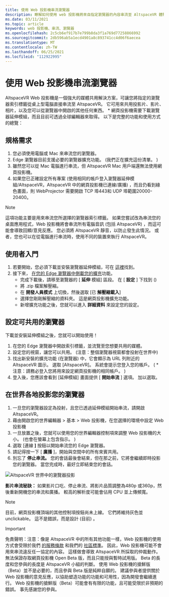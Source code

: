 ```yaml
---
title: 使用 Web 投影機串流瀏覽器
description: 瞭解如何使用 web 投影機將來自指定瀏覽器的內容串流至 AltspaceVR 體驗。
ms.date: 03/11/2021
ms.topic: article
keywords: web 投影機、串流、瀏覽器
ms.openlocfilehash: 2c5cb6ef917b7e799b8da3f1a769d77258866992
ms.sourcegitcommit: 2db596ab5a1ecd4901a8c893741cc4d06f6aecea
ms.translationtype: MT
ms.contentlocale: zh-TW
ms.lasthandoff: 06/25/2021
ms.locfileid: "112922995"
---
```

# <a name="using-the-web-projector-to-stream-a-browser"></a>使用 Web 投影機串流瀏覽器

AltspaceVR Web 投影機是一個強大的媒體共用解決方案，可讓您將指定的瀏覽器索引標籤從桌上型電腦直接串流至 AltspaceVR。 它可用來共用投影片、影片、相片，以及您可以從瀏覽器中開啟的其他任何東西。 * 網頁投影機需要下載瀏覽器延伸模組，而且目前可透過全球編輯器來取得。 以下是完整的功能和使用方式的總覽：

## <a name="requirements"></a>規格需求

1. 您必須使用電腦或 Mac 來串流您的瀏覽器。
2. Edge 瀏覽器目前支援必要的瀏覽器擴充功能。  (我們正在擴充這份清單。 ) 
3. 雖然您可以從 Mac 電腦進行串流，但 AltspaceVR Mac 用戶端還無法使用網頁投影機。
4. 如果您已正確設定所有專案 (使用相同的帳戶登入瀏覽器延伸模組/AltspaceVR，AltspaceVR 中的網頁投影機已連線/廣播) ，而且仍看到綠色畫面，則 WebProjector 需要開啟 TCP 埠443和 UDP 埠範圍20000-20400。

> [!NOTE]
> 這項功能主要是用來串流您所選擇的瀏覽器索引標籤。 如果您嘗試改為串流您的桌面應用程式，Web 投影機將會串流所有電腦音訊 (包括 AltspaceVR) ，而這可能會導致回顯/意見反應。 您必須將 AltspaceVR 靜音，以防止發生此情況。 或者，您也可以在從電腦進行串流時，使用不同的裝置來執行 AltspaceVR。

## <a name="getting-started"></a>使用者入門

1. 若要開始，您必須下載並安裝瀏覽器延伸模組，可在 [這裡](https://account.altvr.com/web_projector)找到。
2. 接下來， [在您的 Edge 瀏覽器中側載您的擴充](https://docs.microsoft.com/microsoft-edge/extensions-chromium/getting-started/extension-sideloading)功能。
    * 完成下載後，請移至瀏覽器的 [ **延伸** 模組] 區段。 在 [ **設定** ] 下找到 () 
    * 將 .zip 檔案解壓縮。
    * 在 **開發人員模式** 上切換，然後選取 [已 **解壓縮載入**]
    * 選擇您剛剛解壓縮的資料夾。 這是網頁投影機擴充功能。
    * 新增擴充功能之後，您就可以進入 **詳細資料** 來設定您的設定。

## <a name="setting-up-a-shareable-browser"></a>設定可共用的瀏覽器

下載並安裝延伸模組之後，您就可以開始使用！

1. 在您的 Edge 瀏覽器中開啟索引標籤，並流覽至您想要共用的媒體。
2. 設定您的視窗，讓您可以共用。  (注意：整個瀏覽器視窗都會投射在世界中) 
3. 找出新安裝的擴充功能 (在瀏覽器) 中，它會顯示為 URL 列附近的 AltspaceVR 圖示。 選取 [AltspaceVR]。 系統會提示您登入您的帳戶。  ( * 注意：請務必登入您將用來設定網頁投影機的相同帳戶。 ) 
4. 登入後，您應該會看到 [延伸模組] 畫面提供 [ **開始串流** ] 選項。 加以選取。

## <a name="projecting-your-browser-in-world"></a>在世界各地投影您的瀏覽器

1. 一旦您的瀏覽器設定為投射，且您已透過延伸模組開始串流，請開啟 AltspaceVR。
2. 藉由開啟您的世界編輯器 > 基本 > Web 投影機，在您選擇的環境中設定 Web 投影機
3. 一旦放置之後，您就可以使用您的世界編輯器控制項來調整 Web 投影機的大小。  (也會在螢幕上包含指示。 ) 
4. 選取 [連線 **]** 按鈕以開始串流您的 Edge 瀏覽器。
5. 請記得按一下 [ **廣播** ]，開始與空間中的所有來賓共用。
6. 別忘了 **停止串流。** 您的會話最後會結束，但在那之前，它將會繼續即時投影您的瀏覽器。 當您完成時，最好立即結束您的會話。

![AltspaceVR 世界中的瀏覽器投影](images/web-project-img-01.png)

**影片串流秘訣：** 如果影片口吃、停止串流、將影片品質調整為480p 或360p，然後重新開機您的串流和廣播。 較高的解析度可能會佔用 CPU 並上傳頻寬。

> [!NOTE]
> 目前，網頁投影機頂端的其他控制項按鈕尚未上線。 它們將維持灰色並 unclickable。 這不是錯誤，而是設計 (目前) 。

> [!IMPORTANT]
> 免責聲明：注意：像是 AltspaceVR 中的所有其他功能一樣，Web 投影機的使用方式會受限於我們 [的服務條款](../community/terms-of-service.md) 和我們的 [社區標準](../community/community-standards.md)。 因此，Web 投影機可能不會用來串流違反任一協定的內容。 這樣做會導致 AltspaceVR 所採取的仲裁動作。 無法保證存取網頁投影機 Open Beta 版，而且只能授與暫時試用版。 Beta 的長度和您參與的長度是 AltspaceVR 小組的判斷。 使用 Web 投影機的搶鮮版（Beta）並不是必要的，而且參與 Beta 版是純粹自願的。 建議參與者提供關於 Web 投影機的意見反應，以協助塑造功能的功能和可用性，因為開發會繼續進行。 Web 投影機的搶鮮版（Beta）可能會有有限的功能，且可能受限於非預期的錯誤。 事先感謝您的參與。
